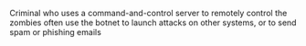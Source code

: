 Criminal who uses a command-and-control server to remotely control the zombies often use the botnet to launch attacks on other systems, or to send spam or phishing emails